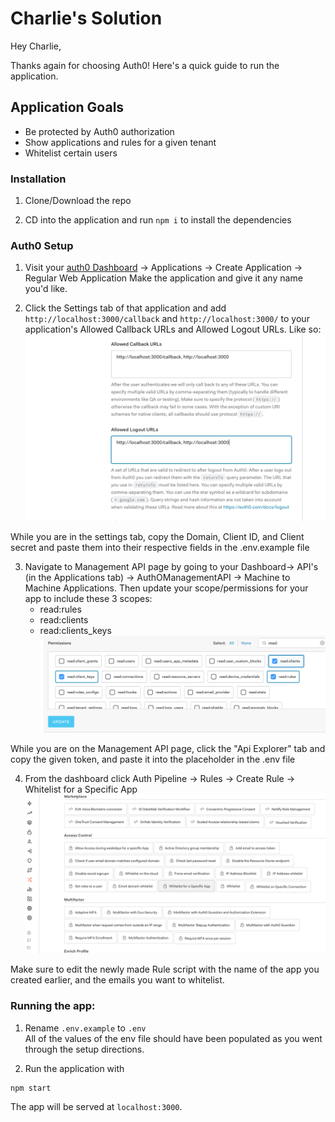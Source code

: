 # Charlie's Solution
Hey Charlie,

Thanks again for choosing Auth0! Here's a quick guide to run the application.

## Application Goals
- Be protected by Auth0 authorization
- Show applications and rules for a given tenant
- Whitelist certain users


### Installation
1. Clone/Download the repo

2. CD into the application and run ```npm i``` to install the dependencies

### Auth0 Setup
1. Visit your [auth0 Dashboard](https://manage.auth0.com/dashboard/) -> Applications -> Create Application -> Regular Web Application 
Make the application and give it any name you'd like.

2. Click the Settings tab of that application and add `http://localhost:3000/callback` and `http://localhost:3000/` to your application's Allowed Callback URLs and Allowed Logout URLs. Like so:
![Alt text](./public/dashboard.png?raw=true "Auth0 App Settings")

While you are in the settings tab, copy the Domain, Client ID, and Client secret and paste them into their respective fields in the .env.example file

3. Navigate to Management API page by going to your Dashboard-> API's (in the Applications tab) -> AuthOManagementAPI -> Machine to Machine Applications. Then update your scope/permissions for your app to include these 3 scopes:
    - read:rules
    - read:clients
    - read:clients_keys
![Alt text](./public/scope.png?raw=true "Auth0 Management API Page")


While you are on the Management API page, click the "Api Explorer" tab and copy the given token, and paste it into the placeholder in the .env file

4. From the dashboard click Auth Pipeline -> Rules -> Create Rule -> Whitelist for a Specific App
![Alt text](./public/whitelist.png?raw=true "Whitelist Rule")

Make sure to edit the newly made Rule script with the name of the app you created earlier, and the emails you want to whitelist. 


### Running the app:

1. Rename `.env.example` to `.env` <br>
All of the values of the env file should have been populated as you went through the setup directions. 

2. Run the application with
```
npm start
```
The app will be served at `localhost:3000`.
